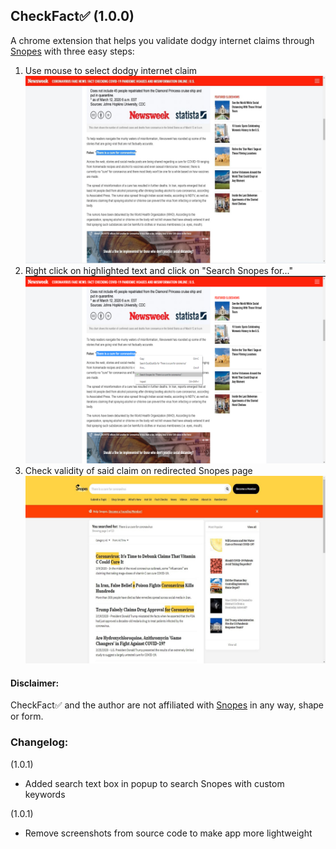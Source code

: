 ## CheckFact✅ (1.0.0)
A chrome extension that helps you validate dodgy internet claims through [Snopes](https://www.snopes.com/) with three easy steps:
1. Use mouse to select dodgy internet claim
![Step 1](screenshots/screenshot_0.jpg)
2. Right click on highlighted text and click on "Search Snopes for..."
![Step 1](screenshots/screenshot_1.jpg)
3. Check validity of said claim on redirected Snopes page
![Step 1](screenshots/screenshot_2.jpg)

#### Disclaimer:
CheckFact✅ and the author are not affiliated with [Snopes](https://www.snopes.com/) in any way, shape or form.

### Changelog:
(1.0.1)
- Added search text box in popup to search Snopes with custom keywords

(1.0.1)
- Remove screenshots from source code to make app more lightweight